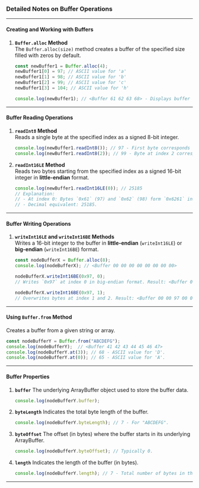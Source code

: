 ### Detailed Notes on Buffer Operations

---

#### **Creating and Working with Buffers**

1. **`Buffer.alloc` Method**  
   The `Buffer.alloc(size)` method creates a buffer of the specified size filled with zeros by default.

   ```javascript
   const newBuffer1 = Buffer.alloc(4);
   newBuffer1[0] = 97; // ASCII value for 'a'
   newBuffer1[1] = 98; // ASCII value for 'b'
   newBuffer1[2] = 99; // ASCII value for 'c'
   newBuffer1[3] = 104; // ASCII value for 'h'

   console.log(newBuffer1); // <Buffer 61 62 63 68> - Displays buffer in hexadecimal format.
   ```

---

#### **Buffer Reading Operations**

1. **`readInt8` Method**  
   Reads a single byte at the specified index as a signed 8-bit integer.  

   ```javascript
   console.log(newBuffer1.readInt8()); // 97 - First byte corresponds to 'a'.
   console.log(newBuffer1.readInt8(2)); // 99 - Byte at index 2 corresponds to 'c'.
   ```

2. **`readInt16LE` Method**  
   Reads two bytes starting from the specified index as a signed 16-bit integer in **little-endian** format.  

   ```javascript
   console.log(newBuffer1.readInt16LE(0)); // 25185
   // Explanation:
   // - At index 0: Bytes `0x61` (97) and `0x62` (98) form `0x6261` in little-endian order.
   // - Decimal equivalent: 25185.
   ```

---

#### **Buffer Writing Operations**

1. **`writeInt16LE` and `writeInt16BE` Methods**  
   Writes a 16-bit integer to the buffer in **little-endian** (`writeInt16LE`) or **big-endian** (`writeInt16BE`) format.  

   ```javascript
   const nodeBufferX = Buffer.alloc(8);
   console.log(nodeBufferX); // <Buffer 00 00 00 00 00 00 00 00>

   nodeBufferX.writeInt16BE(0x97, 0); 
   // Writes `0x97` at index 0 in big-endian format. Result: <Buffer 00 97 00 00 00 00 00 00>.

   nodeBufferX.writeInt16BE(0x97, 1); 
   // Overwrites bytes at index 1 and 2. Result: <Buffer 00 00 97 00 00 00 00 00>.
   ```

---

#### **Using `Buffer.from` Method**

Creates a buffer from a given string or array.

```javascript
const nodeBufferY = Buffer.from("ABCDEFG");
console.log(nodeBufferY);  // <Buffer 41 42 43 44 45 46 47>
console.log(nodeBufferY.at(3)); // 68 - ASCII value for 'D'.
console.log(nodeBufferY.at(0)); // 65 - ASCII value for 'A'.
```

---

#### **Buffer Properties**

1. **`buffer`**
   The underlying ArrayBuffer object used to store the buffer data.

   ```javascript
   console.log(nodeBufferY.buffer);
   ```

2. **`byteLength`**
   Indicates the total byte length of the buffer.

   ```javascript
   console.log(nodeBufferY.byteLength); // 7 - For "ABCDEFG".
   ```

3. **`byteOffset`**
   The offset (in bytes) where the buffer starts in its underlying ArrayBuffer.

   ```javascript
   console.log(nodeBufferY.byteOffset); // Typically 0.
   ```

4. **`length`**
   Indicates the length of the buffer (in bytes).

   ```javascript
   console.log(nodeBufferY.length); // 7 - Total number of bytes in the buffer.
   ```

---